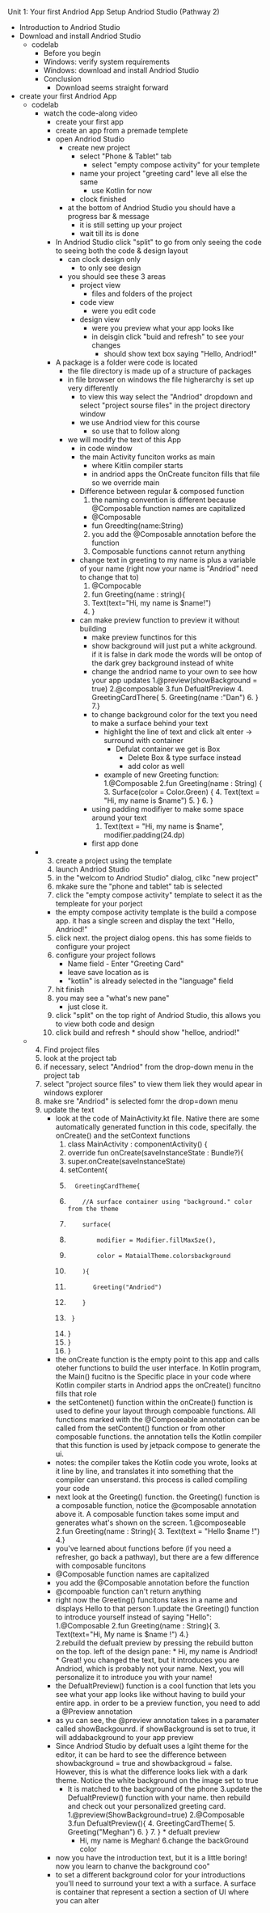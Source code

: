 Unit 1: Your first Andriod App
Setup Andriod Studio (Pathway 2)
* Introduction to Andriod Studio
* Download and install Andriod Studio 
  * codelab 
    * Before you begin
    * Windows: verify system requirements 
    * Windows: download and install Andriod Studio
    * Conclusion
      * Download seems straight forward 
* create your first Andriod App
  * codelab
    * watch the code-along video
      * create your first app
      * create an app from a premade templete 
      * open Andriod Studio 
        * create new project
          * select "Phone & Tablet" tab
            * select "empty compose activity" for your templete 
          * name your project "greeting card" leve all else the same 
            * use Kotlin for now 
          * clock finished 
        * at the bottom of Andriod Studio you should have a progress bar & message 
          * it is still setting up your project
          * wait till its is done 
      * In Andriod Studio click "split" to go from only seeing the code to seeing both the code & design layout
        * can clock design only
          * to only see design
        * you should see these 3 areas 
          * project view 
            * files and folders of the project 
          * code view 
            * were you edit code
          * design view 
            * were you preview what your app looks like 
            * in deisgin click "buid and refresh" to see your changes
              * should show text box saying "Hello, Andriod!" 
      * A package is a folder were code is located 
        * the file directory is made up of a structure of packages 
        * in file browser on windows the file higherarchy is set up very differently 
          * to view this way select the "Andriod" dropdown and select "project sourse files" in the project directory window
          * we use Andriod view for this course 
            * so use that to follow along   
        * we will modify the text of this App 
          * in code window 
          * the main Activity funciton works as main 
            * where Kitlin compiler starts 
            * in andriod apps the OnCreate funciton fills that file so we override main
          * Difference between regular & composed function
            1. the naming convention is different because @Composable function names are capitalized 
              * @Composable
              * fun Greedting(name:String)
            2. you add the @Composable annotation before the function 
            3. Composable functions cannot return anything
          * change text in greeting to my name is plus a variable of your name (right now your name is "Andriod" need to change that to)
            1. @Compocable
            2. fun Greeting(name : string){
            3.   Text(text="Hi, my name is $name!")
            4. }
          * can make preview function to preview it without building 
            * make preview functinos for this 
            * show background will just put a white ackground. if it is false in dark mode the words will be ontop of the dark grey background instead of white
            * change the andriod name to your own to see how your app updates
              1.@preview(showBackground = true)
              2.@composable
              3.fun DefualtPreview
              4.  GreetingCardThere{
              5.     Greeting(name :"Dan")
              6.  }
              7.}
            * to change background color for the text you need to make a surface behind your text 
              * highlight the line of text and click alt enter -> surround with container
                * Defulat container we get is Box 
                  * Delete Box & type surface instead
                  * add color as well
              * example of new Greeting function:
                 1.@Composable
                 2.fun Greeting(name : String) {
                 3.   Surface(color = Color.Green) {
                 4.      Text(text = "Hi, my name is $name")
                 5.   }
                 6. }
            * using padding modifiyer to make some space around your text
              1. Text(text = "Hi, my name is $name", modifier.padding(24.dp)
            * first app done
    * 3. create a project using the template 
      1. launch Andriod Studio 
      2. in the "welcom to Andriod Studio" dialog, clikc "new project" 
      3. mkake sure the "phone and tablet" tab is selected 
      4. click the "empty compose activity" template to select it as the templeate for your porject 
        * the empty compose activity template is the build a compose app. it has a single screen and display the text "Hello, Andriod!" 
      5. click next. the project dialog opens. this has some fields to configure your project
      6. configure your project follows 
         * Name field - Enter "Greeting Card" 
         * leave save location as is
         * "kotlin" is already selected in the "language" field 
       7. hit finish
       8. you may see a "what's new pane" 
          * just close it. 
       9. click "split" on the top right of Andriod Studio, this allows you to view both code and design 
       10. click build and refresh 
          * should show "helloe, andriod!" 
   * 4. Find project files
       1. look at the project tab
       2. if necessary, select "Andriod" from the drop-down menu in the project tab
       3. select "project source files" to view them liek they would apear in windows explorer
       4. make sre "Andriod" is selected fomr the drop=down menu
       5. update the text
          * look at the code of MainActivity.kt file. Native there are some automatically generated function in this code, specifally. the onCreate() and the setContext functions 
              1. class MainActivity : componentActivity() { 
              2.  override fun onCreate(saveInstanceState : Bundle?){
              3.    super.onCreate(saveInstanceState)
              4.    setContent{
              5.       GreetingCardTheme{
              6.         //A surface container using "background." color from the theme
              7.         surface(
              8.             modifier = Modifier.fillMaxSze(),
              9.             color = MataialTheme.colorsbackground
              10.         ){
              11.            Greeting("Andriod")
              12.         }
              13.      }
              14.   }
              15.  }
              16. }    
           * the onCreate function is the empty point to this app and calls oteher functions to build the user interface. ln Kotlin program, the Main() fucitno is the Specific place in your code where Kotlin compiler starts in Andriod apps the onCreate() funcitno fills that role
           * the setContenet() function within the onCreate() function is used to define your layout through compoable functions. All functions marked with the @Composeable annotation can be called from the setContent() function or from other composable functions. the annotation tells the Kotlin compiler that this function is used by jetpack compose to generate the ui. 
           * notes: the compiler takes the Kotlin code you wrote, looks at it line by line, and translates it into something that the compiler can unserstand. this process is called compiling your code
           * next look at the Greeting() function. the Greeting() function is a composable function, notice the @composable annotation above it. A composable function takes some imput and generates what's shown on the screen. 
              1.@composeable
              2.fun Greeting(name : String){
              3.  Text(text = "Hello $name !")
              4.}
           *  you've learned about functions before (if you need a refresher, go back a pathway), but there are a few difference with composable funcitons
             * @Composable function names are capitalized 
             * you add the @Composable annotation before the function 
             * @compoable function can't return anything 
           * right now the Greeting() funcitons takes in a name and displays Hello to that person
             1.update the Greeting() function to introduce yourself instead of saying "Hello":
                 1.@Composable
                 2.fun Greeting(name : String){
                 3.  Text(text="Hi, My name is $name !")
                 4.}   
             2.rebuild the defualt preview by pressing the rebuild button on the top. left of the design pane:
                 * Hi, my name is Andriod!
         * Great! you changed the text, but it introduces you are Andriod, which is probably not your name. Next, you will personalize it to introduce you with your name!
           * the DefualtPreview() function is a cool function that lets you see what your app looks like without having to build your entire app. in order to be a preview function, you need to add a @Preview annotation
           * as yu can see, the @preview annotation takes in a paramater called showBackgounrd. if showBackground is set to true, it will addabackground to your app preview
           * Since Andriod Studio by defualt uses a lgiht theme for the editor, it can be hard to see the difference between showbackground = true and showbackgroud = false. However, this is what the difference looks liek with a dark theme. Notice the white background on the image set to true
                * It is matched to the background of the phone
              3.update the DefualtPreview() function with your name. then rebuild and check out your personalized greeting card.
                 1.@preview(ShowBackground=true)
                 2.@Composable
                 3.fun DefualtPreview(){
                 4.  GreetingCardTheme{
                 5.     Greeting("Meghan")
                 6.   }
                 7. }
                 * defualt preview
                   * Hi, my name is Meghan!
       6.change the backGround color
          * now you have the introduction text, but it is a little boring! now you learn to chanve the background coo"
          * to set a different background color for your introductions you'll need to surround your text a with a surface. A surface is container that represent a section a section of UI where you can alter  
